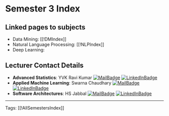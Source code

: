 # Semester 3 Index


## Linked pages to subjects
- Data Mining: [[!DMIndex]]
- Natural Language Processing: [[!NLPIndex]]
- Deep Learning: 

  

## Lecturer Contact Details

-  **Advanced Statistics**: YVK Ravi Kumar 
	[![MailBadge](https://img.shields.io/badge/-yvk.ravikumar@pilani.bits--pilani.ac.in-EA4335?style=for-the-badge&logo=gmail&logoColor=white)](mailto:yvk.ravikumar@pilani.bits-pilani.ac.in) [![LinkedInBadge](https://img.shields.io/badge/-YVK_Ravikumar-0e76a8?style=for-the-badge&logo=linkedin&logoColor=white)](https://www.linkedin.com/in/yvk-ravikumar-7ab1445a/)
- **Applied Machine Learning**: Swarna Chaudhary 
   [![MailBadge](https://img.shields.io/badge/-swarna.chaudhary@pilani.bits--pilani.ac.in-EA4335?style=for-the-badge&logo=gmail&logoColor=white)](mailto:swarna.chaudhary@pilani.bits-pilani.ac.in) [![LinkedInBadge](https://img.shields.io/badge/-Swarna_Chaudhary-0e76a8?style=for-the-badge&logo=linkedin&logoColor=white)](https://www.linkedin.com/in/swarna-chaudhary-2482a733/)
-  **Software Architectures**: HS Jabbal 
	[![MailBadge](https://img.shields.io/badge/-hsjabbal@pilani.bits--pilani.ac.in-EA4335?style=for-the-badge&logo=gmail&logoColor=white)](mailto:hsjabbal@pilani.bits-pilani.ac.in) [![LinkedInBadge](https://img.shields.io/badge/-HS_Jabbal-0e76a8?style=for-the-badge&logo=linkedin&logoColor=white)](https://www.linkedin.com/in/harvinder-singh-jabbal-6054853)	

	


   
---
Tags: [[!AllSemestersIndex]]